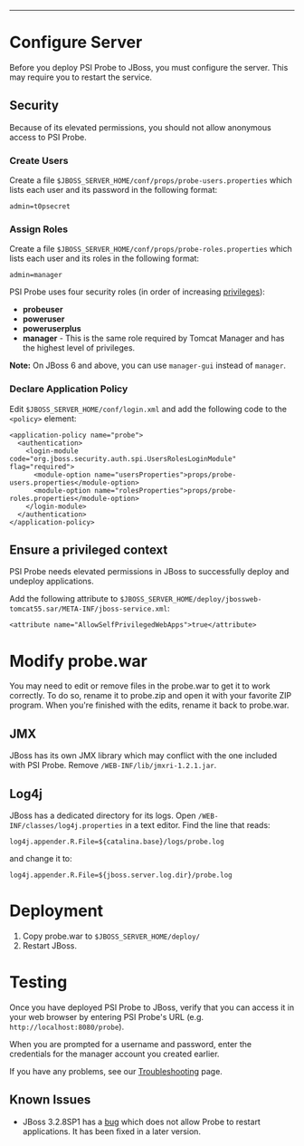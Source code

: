 

---


# Configure Server #

Before you deploy PSI Probe to JBoss, you must configure the server. This may require you to restart the service.

## Security ##

Because of its elevated permissions, you should not allow anonymous access to PSI Probe.

### Create Users ###

Create a file `$JBOSS_SERVER_HOME/conf/props/probe-users.properties` which lists each user and its password in the following format:

```
admin=t0psecret
```

### Assign Roles ###
Create a file `$JBOSS_SERVER_HOME/conf/props/probe-roles.properties` which lists each user and its roles in the following format:

```
admin=manager
```

PSI Probe uses four security roles (in order of increasing [privileges](Features#Features_by_Role.md)):

  * **probeuser**
  * **poweruser**
  * **poweruserplus**
  * **manager** - This is the same role required by Tomcat Manager and has the highest level of privileges.

**Note:** On JBoss 6 and above, you can use `manager-gui` instead of `manager`.

### Declare Application Policy ###

Edit `$JBOSS_SERVER_HOME/conf/login.xml` and add the following code to the `<policy>` element:

```
<application-policy name="probe">
  <authentication>
    <login-module code="org.jboss.security.auth.spi.UsersRolesLoginModule" flag="required">
      <module-option name="usersProperties">props/probe-users.properties</module-option>
      <module-option name="rolesProperties">props/probe-roles.properties</module-option>
    </login-module>
  </authentication>
</application-policy>
```

## Ensure a privileged context ##

PSI Probe needs elevated permissions in JBoss to successfully deploy and undeploy applications.

Add the following attribute to `$JBOSS_SERVER_HOME/deploy/jbossweb-tomcat55.sar/META-INF/jboss-service.xml`:

```
<attribute name="AllowSelfPrivilegedWebApps">true</attribute>
```

# Modify probe.war #

You may need to edit or remove files in the probe.war to get it to work correctly.  To do so, rename it to probe.zip and open it with your favorite ZIP program.  When you're finished with the edits, rename it back to probe.war.

## JMX ##

JBoss has its own JMX library which may conflict with the one included with PSI Probe.  Remove `/WEB-INF/lib/jmxri-1.2.1.jar`.

## Log4j ##

JBoss has a dedicated directory for its logs.  Open `/WEB-INF/classes/log4j.properties` in a text editor.  Find the line that reads:
```
log4j.appender.R.File=${catalina.base}/logs/probe.log
```

and change it to:
```
log4j.appender.R.File=${jboss.server.log.dir}/probe.log
```

# Deployment #

  1. Copy probe.war to `$JBOSS_SERVER_HOME/deploy/`
  1. Restart JBoss.

# Testing #

Once you have deployed PSI Probe to JBoss, verify that you can access it in your web browser by entering PSI Probe's URL (e.g. `http://localhost:8080/probe`).

When you are prompted for a username and password, enter the credentials for the manager account you created earlier.

If you have any problems, see our [Troubleshooting](Troubleshooting.md) page.

## Known Issues ##

  * JBoss 3.2.8SP1 has a [bug](https://jira.jboss.org/jira/browse/JBAS-3006) which does not allow Probe to restart applications.  It has been fixed in a later version.